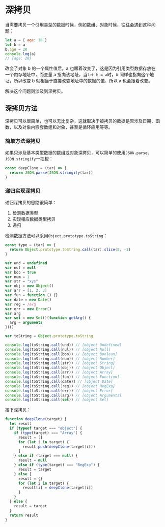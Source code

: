 # 深拷贝

当需要拷贝一个引用类型的数据时候，例如数组、对象时候，往往会遇到这种问题：

```javascript
let a = { age: 18 }
let b = a
b.age = 20
console.log(a)
// {age: 20}
```

改变了对象 b 的一个属性值后，a 也跟着改变了，这是因为引用类型数据存放在一个内存地址中，而变量 a 指向该地址，当`let b = a`时，b 同样也指向这个地址，所以改变 b 就相当于直接改变地址中的数据的值，所以 a 也会跟着改变。

解决这个问题则涉及到深拷贝。

## 深拷贝方法

深拷贝可以很简单，也可以无比复杂，这就取决于被拷贝的数据是否涉及日期、函数，以及对象内嵌套数组和对象，甚至是循环应用等等。

### 简单方法深拷贝

如果只涉及基本类型数据的数组或对象深拷贝，可以简单的使用`JSON.parse`、`JSON.stringify`一把梭：

```javascript
const deepClone = (tar) => {
  return JSON.parse(JSON.stringify(tar))
}
```

### 递归实现深拷贝

递归深拷贝的思路很简单：

1. 检测数据类型
2. 实现相应数据类型拷贝
3. 递归

检测数据方法可以采用`Object.prototype.toString`：

```javascript
const type = (tar) => {
  return Object.prototype.toString.call(tar).slice(8, -1)
}

var und = undefined
var nul = null
var boo = true
var num = 1
var str = "xys"
var obj = new Object()
var arr = [1, 2, 3]
var fun = function () {}
var date = new Date()
var reg = /a/g
var err = new Error()
var arg
var set = new Set()(function getArg() {
  arg = arguments
})()

var toString = Object.prototype.toString

console.log(toString.call(und)) // [object Undefined]
console.log(toString.call(nul)) // [object Null]
console.log(toString.call(boo)) // [object Boolean]
console.log(toString.call(num)) // [object Number]
console.log(toString.call(str)) // [object String]
console.log(toString.call(obj)) // [object Object]
console.log(toString.call(arr)) // [object Array]
console.log(toString.call(fun)) // [object Function]
console.log(toString.call(date)) // [object Date]
console.log(toString.call(reg)) // [object RegExp]
console.log(toString.call(err)) // [object Error]
console.log(toString.call(arg)) // [object Arguments]
console.log(toString.call(set)) // [object Set]
```

接下深拷贝：

```javascript
function deepClone(target) {
  let result
  if (typeof target === "object") {
    if (type(target) === "Array") {
      result = []
      for (let i in target) {
        result.push(deepClone(target[i]))
      }
    } else if (target === null) {
      result = null
    } else if (type(target) === "RegExp") {
      result = target
    } else {
      result = {}
      for (let i in target) {
        result[i] = deepClone(target[i])
      }
    }
  } else {
    result = target
  }
  return result
}
```
